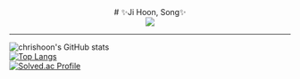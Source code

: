 <div align="center">
  # ✨Ji Hoon, Song✨<br>
  <img src="https://hits.seeyoufarm.com/api/count/incr/badge.svg?url=https%3A%2F%2Fgithub.com%2FchrishoonS&count_bg=%238ADAF1&title_bg=%231BC4F1&icon=&icon_color=%23E7E7E7&title=hits&edge_flat=false"/>
  
</div>

---

![chrishoon's GitHub stats](https://github-readme-stats.vercel.app/api?username=chrishoonS&show_icons=true&theme=radical)
<br>
[![Top Langs](https://github-readme-stats.vercel.app/api/top-langs/?username=chrishoonS&layout=compact)](https://github.com/chrishoonS/)
<br>
[![Solved.ac Profile](http://mazassumnida.wtf/api/v2/generate_badge?boj=chrishoon90)](https://solved.ac/profile/chrishoon90/)
<!--주석란
**chrishoonS/chrishoonS** is a ✨ _special_ ✨ repository because its `README.md` (this file) appears on your GitHub profile.

Here are some ideas to get you started:
- Hi there 👋
- 🔭 I’m currently working on ...
- 🌱 I’m currently learning ...
- 👯 I’m looking to collaborate on ...
- 🤔 I’m looking for help with ...
- 💬 Ask me about ...
- 📫 How to reach me: ...
- 😄 Pronouns: ...
- ⚡ Fun fact: ...
-->
